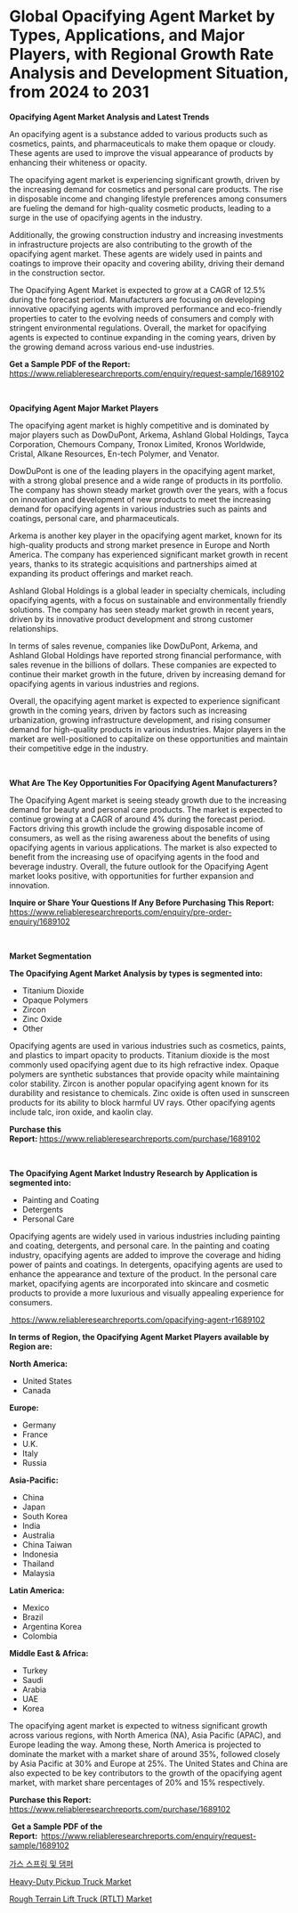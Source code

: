 <p><h1>Global Opacifying Agent Market by Types, Applications, and Major Players, with Regional Growth Rate Analysis and Development Situation, from 2024 to 2031</h1></p><p><strong>Opacifying Agent Market Analysis and Latest Trends</strong></p>
<p><p>An opacifying agent is a substance added to various products such as cosmetics, paints, and pharmaceuticals to make them opaque or cloudy. These agents are used to improve the visual appearance of products by enhancing their whiteness or opacity.</p><p>The opacifying agent market is experiencing significant growth, driven by the increasing demand for cosmetics and personal care products. The rise in disposable income and changing lifestyle preferences among consumers are fueling the demand for high-quality cosmetic products, leading to a surge in the use of opacifying agents in the industry.</p><p>Additionally, the growing construction industry and increasing investments in infrastructure projects are also contributing to the growth of the opacifying agent market. These agents are widely used in paints and coatings to improve their opacity and covering ability, driving their demand in the construction sector.</p><p>The Opacifying Agent Market is expected to grow at a CAGR of 12.5% during the forecast period. Manufacturers are focusing on developing innovative opacifying agents with improved performance and eco-friendly properties to cater to the evolving needs of consumers and comply with stringent environmental regulations. Overall, the market for opacifying agents is expected to continue expanding in the coming years, driven by the growing demand across various end-use industries.</p></p>
<p><strong>Get a Sample PDF of the Report:&nbsp;</strong> <a href="https://www.reliableresearchreports.com/enquiry/request-sample/1689102">https://www.reliableresearchreports.com/enquiry/request-sample/1689102</a></p>
<p>&nbsp;</p>
<p><strong>Opacifying Agent Major Market Players</strong></p>
<p><p>The opacifying agent market is highly competitive and is dominated by major players such as DowDuPont, Arkema, Ashland Global Holdings, Tayca Corporation, Chemours Company, Tronox Limited, Kronos Worldwide, Cristal, Alkane Resources, En-tech Polymer, and Venator.</p><p>DowDuPont is one of the leading players in the opacifying agent market, with a strong global presence and a wide range of products in its portfolio. The company has shown steady market growth over the years, with a focus on innovation and development of new products to meet the increasing demand for opacifying agents in various industries such as paints and coatings, personal care, and pharmaceuticals.</p><p>Arkema is another key player in the opacifying agent market, known for its high-quality products and strong market presence in Europe and North America. The company has experienced significant market growth in recent years, thanks to its strategic acquisitions and partnerships aimed at expanding its product offerings and market reach.</p><p>Ashland Global Holdings is a global leader in specialty chemicals, including opacifying agents, with a focus on sustainable and environmentally friendly solutions. The company has seen steady market growth in recent years, driven by its innovative product development and strong customer relationships.</p><p>In terms of sales revenue, companies like DowDuPont, Arkema, and Ashland Global Holdings have reported strong financial performance, with sales revenue in the billions of dollars. These companies are expected to continue their market growth in the future, driven by increasing demand for opacifying agents in various industries and regions.</p><p>Overall, the opacifying agent market is expected to experience significant growth in the coming years, driven by factors such as increasing urbanization, growing infrastructure development, and rising consumer demand for high-quality products in various industries. Major players in the market are well-positioned to capitalize on these opportunities and maintain their competitive edge in the industry.</p></p>
<p>&nbsp;</p>
<p><strong>What Are The Key Opportunities For Opacifying Agent Manufacturers?</strong></p>
<p><p>The Opacifying Agent market is seeing steady growth due to the increasing demand for beauty and personal care products. The market is expected to continue growing at a CAGR of around 4% during the forecast period. Factors driving this growth include the growing disposable income of consumers, as well as the rising awareness about the benefits of using opacifying agents in various applications. The market is also expected to benefit from the increasing use of opacifying agents in the food and beverage industry. Overall, the future outlook for the Opacifying Agent market looks positive, with opportunities for further expansion and innovation.</p></p>
<p><strong>Inquire or Share Your Questions If Any Before Purchasing This Report:</strong> <a href="https://www.reliableresearchreports.com/enquiry/pre-order-enquiry/1689102">https://www.reliableresearchreports.com/enquiry/pre-order-enquiry/1689102</a></p>
<p>&nbsp;</p>
<p><strong>Market Segmentation</strong></p>
<p><strong>The Opacifying Agent Market Analysis by types is segmented into:</strong></p>
<p><ul><li>Titanium Dioxide</li><li>Opaque Polymers</li><li>Zircon</li><li>Zinc Oxide</li><li>Other</li></ul></p>
<p><p>Opacifying agents are used in various industries such as cosmetics, paints, and plastics to impart opacity to products. Titanium dioxide is the most commonly used opacifying agent due to its high refractive index. Opaque polymers are synthetic substances that provide opacity while maintaining color stability. Zircon is another popular opacifying agent known for its durability and resistance to chemicals. Zinc oxide is often used in sunscreen products for its ability to block harmful UV rays. Other opacifying agents include talc, iron oxide, and kaolin clay.</p></p>
<p><strong>Purchase this Report:&nbsp;</strong><a href="https://www.reliableresearchreports.com/purchase/1689102">https://www.reliableresearchreports.com/purchase/1689102</a></p>
<p>&nbsp;</p>
<p><strong>The Opacifying Agent Market Industry Research by Application is segmented into:</strong></p>
<p><ul><li>Painting and Coating</li><li>Detergents</li><li>Personal Care</li></ul></p>
<p><p>Opacifying agents are widely used in various industries including painting and coating, detergents, and personal care. In the painting and coating industry, opacifying agents are added to improve the coverage and hiding power of paints and coatings. In detergents, opacifying agents are used to enhance the appearance and texture of the product. In the personal care market, opacifying agents are incorporated into skincare and cosmetic products to provide a more luxurious and visually appealing experience for consumers.</p></p>
<p><a href="https://www.reliableresearchreports.com/opacifying-agent-r1689102">&nbsp;https://www.reliableresearchreports.com/opacifying-agent-r1689102</a></p>
<p><strong>In terms of Region, the Opacifying Agent Market Players available by Region are:</strong></p>
<p>
    <p> <strong> North America: </strong>
        <ul>
            <li>United States</li>
            <li>Canada</li>
        </ul>
        </p> 
    <p> <strong> Europe: </strong>
        <ul>
            <li>Germany</li>
            <li>France</li>
            <li>U.K.</li>
            <li>Italy</li>
            <li>Russia</li>
        </ul>
        </p> 
    <p> <strong> Asia-Pacific: </strong>
        <ul>
            <li>China</li>
            <li>Japan</li>
            <li>South Korea</li>
            <li>India</li>
            <li>Australia</li>
            <li>China Taiwan</li>
            <li>Indonesia</li>
            <li>Thailand</li>
            <li>Malaysia</li>
        </ul>
        </p> 
    <p> <strong> Latin America: </strong>
        <ul>
            <li>Mexico</li>
            <li>Brazil</li>
            <li>Argentina Korea</li>
            <li>Colombia</li>
        </ul>
        </p> 
    <p> <strong> Middle East & Africa: </strong>
        <ul>
            <li>Turkey</li>
            <li>Saudi</li>
            <li>Arabia</li>
            <li>UAE</li>
            <li>Korea</li>
        </ul>
    </p>
    </p>
<p><p>The opacifying agent market is expected to witness significant growth across various regions, with North America (NA), Asia Pacific (APAC), and Europe leading the way. Among these, North America is projected to dominate the market with a market share of around 35%, followed closely by Asia Pacific at 30% and Europe at 25%. The United States and China are also expected to be key contributors to the growth of the opacifying agent market, with market share percentages of 20% and 15% respectively.</p></p>
<p><strong>Purchase this Report: </strong><a href="https://www.reliableresearchreports.com/purchase/1689102">https://www.reliableresearchreports.com/purchase/1689102</a></p>
<p>&nbsp;<strong>Get a Sample PDF of the Report:&nbsp;&nbsp;</strong><a href="https://www.reliableresearchreports.com/enquiry/request-sample/1689102">https://www.reliableresearchreports.com/enquiry/request-sample/1689102</a></p>
<p><strong></strong></p>
<p><p><a href="https://github.com/rrmadityapu/Market-Research-Report-List-1/blob/main/9837383118033.md">가스 스프링 및 댐퍼</a></p><p><a href="https://github.com/BryceTownsendr/Market-Research-Report-List-5/blob/main/heavy-duty-pickup-truck-market.md">Heavy-Duty Pickup Truck Market</a></p><p><a href="https://github.com/caicuccucga/Market-Research-Report-List-1/blob/main/rough-terrain-lift-truck-rtlt-market.md">Rough Terrain Lift Truck (RTLT) Market</a></p></p>